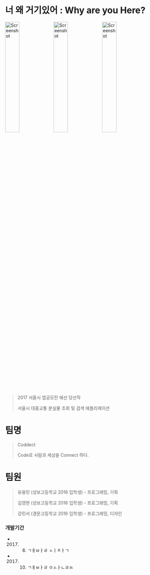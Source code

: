 # 너 왜 거기있어 : Why are you Here?

<img src="Images/app_1.jpg" width="30%" height="30%" alt="Screenshot"></img>
<img src="Images/app_2.jpg" width="30%" height="30%" alt="Screenshot"></img>
<img src="Images/app_3.jpg" width="30%" height="30%" alt="Screenshot"></img>

> 2017 서울시 앱공모전 예선 당선작
>
> 서울시 대중교통 분실물 조회 및 검색 애플리케이션

# 팀명

> Coddect
>
> Code로 사람과 세상을 Connect 하다.

# 팀원

> 유용민 (성보고등학교 2016 입학생) - 프로그래밍, 기획
> 
> 김영현 (성보고등학교 2016 입학생) - 프로그래밍, 기획
> 
> 강민서 (경문고등학교 2016 입학생) - 프로그래밍, 디자인

### 개발기간
* 2017. 06. ㄱㅐㅂㅏㄹ ㅅㅣㅈㅏㄱ
* 2017. 10. ㄱㅐㅂㅏㄹ ㅇㅗㅏㄴㄹㅛ
